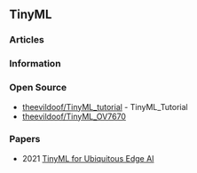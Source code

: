 ## TinyML


### Articles


### Information



### Open Source
- [theevildoof/TinyML_tutorial](https://github.com/theevildoof/TinyML_tutorial) - TinyML_Tutorial
- [theevildoof/TinyML_OV7670](https://github.com/theevildoof/TinyML_OV7670) 



### Papers
- 2021 [TinyML for Ubiquitous Edge AI](https://arxiv.org/abs/2102.01255)


